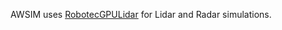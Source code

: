 AWSIM uses [RobotecGPULidar](https://github.com/RobotecAI/RobotecGPULidar) for Lidar and Radar simulations.

